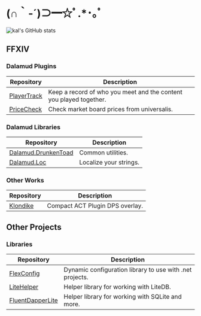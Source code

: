 # (∩｀-´)⊃━☆ﾟ.*･｡ﾟ
![kal's GitHub stats](https://github-readme-stats.vercel.app/api?username=kalilistic&show_icons=true&theme=radical&count_private=true&custom_title=Kal's%20GitHub%20Stats)

## FFXIV

### Dalamud Plugins
Repository|Description
---|---
[PlayerTrack](https://github.com/kalilistic/PlayerTrack)|Keep a record of who you meet and the content you played together.
[PriceCheck](https://github.com/kalilistic/PriceCheck)|Check market board prices from universalis.

### Dalamud Libraries
Repository|Description
---|---
[Dalamud.DrunkenToad](https://github.com/kalilistic/Dalamud.DrunkenToad)|Common utilities.
[Dalamud.Loc](https://github.com/kalilistic/Dalamud.Loc)|Localize your strings.

### Other Works
Repository|Description
---|---
[Klondike](https://github.com/kalilistic/klondike)|Compact ACT Plugin DPS overlay.

## Other Projects

### Libraries
Repository|Description
---|---
[FlexConfig](https://github.com/kalilistic/FlexConfig)|Dynamic configuration library to use with .net projects.
[LiteHelper](https://github.com/kalilistic/LiteHelper)|Helper library for working with LiteDB.
[FluentDapperLite](https://github.com/kalilistic/FluentDapperLite)|Helper library for working with SQLite and more.
